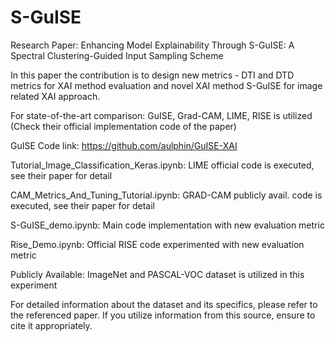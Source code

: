 # S-GuISE
Research Paper: Enhancing Model Explainability Through S-GuISE: A Spectral Clustering-Guided Input Sampling Scheme

In this paper the contribution is to design new metrics - DTI and DTD metrics for XAI method evaluation
and novel XAI method S-GuISE for image related XAI approach.

For state-of-the-art comparison: GuISE, Grad-CAM, LIME, RISE is utilized (Check their official implementation code of the paper)

GuISE Code link: https://github.com/aulphin/GuISE-XAI

Tutorial_Image_Classification_Keras.ipynb: LIME official code is executed, see their paper for detail

CAM_Metrics_And_Tuning_Tutorial.ipynb: GRAD-CAM publicly avail. code is executed, see their paper for detail

S-GuISE_demo.ipynb: Main code implementation with new evaluation metric

Rise_Demo.ipynb: Official RISE code experimented with new evaluation metric

Publicly Available: ImageNet and PASCAL-VOC dataset is utilized in this experiment

For detailed information about the dataset and its specifics, please refer to the referenced paper. If you utilize information from this source, ensure to cite it appropriately.
